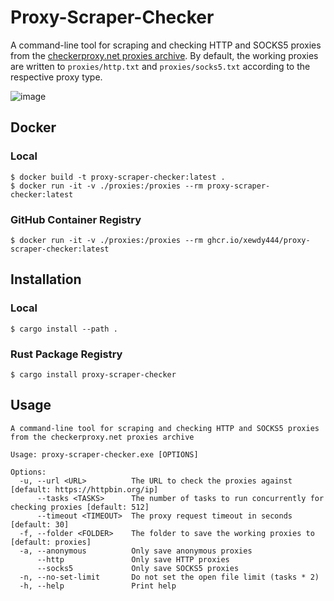 # Proxy-Scraper-Checker
A command-line tool for scraping and checking HTTP and SOCKS5 proxies from the [checkerproxy.net proxies archive](https://checkerproxy.net/getAllProxy). By default, the working proxies are written to `proxies/http.txt` and `proxies/socks5.txt` according to the respective proxy type.

![image](https://github.com/Xewdy444/Proxy-Scraper-Checker/assets/95155966/91b55084-f82c-43d6-be29-6eaee1c8b23f)

## Docker

### Local
    $ docker build -t proxy-scraper-checker:latest .
    $ docker run -it -v ./proxies:/proxies --rm proxy-scraper-checker:latest

### GitHub Container Registry
    $ docker run -it -v ./proxies:/proxies --rm ghcr.io/xewdy444/proxy-scraper-checker:latest

## Installation

### Local
    $ cargo install --path .

### Rust Package Registry
    $ cargo install proxy-scraper-checker

## Usage
```
A command-line tool for scraping and checking HTTP and SOCKS5 proxies from the checkerproxy.net proxies archive

Usage: proxy-scraper-checker.exe [OPTIONS]

Options:
  -u, --url <URL>          The URL to check the proxies against [default: https://httpbin.org/ip]
      --tasks <TASKS>      The number of tasks to run concurrently for checking proxies [default: 512]
      --timeout <TIMEOUT>  The proxy request timeout in seconds [default: 30]
  -f, --folder <FOLDER>    The folder to save the working proxies to [default: proxies]
  -a, --anonymous          Only save anonymous proxies
      --http               Only save HTTP proxies
      --socks5             Only save SOCKS5 proxies
  -n, --no-set-limit       Do not set the open file limit (tasks * 2)
  -h, --help               Print help
```
